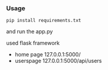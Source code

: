 
### Usage


```
pip install requirements.txt
```
and run the app.py

used  flask framework

- home page 127.0.0.1:5000/
- userspage  127.0.0.1:5000/api/users
